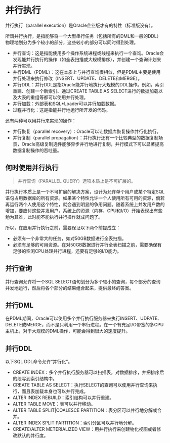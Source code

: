 # 并行执行

并行执行（parallel execution）是Oracle企业版才有的特性（标准版没有）。

所谓并行执行，是指能够将一个大型串行任务（包括所有的DML和一般的DDL）物理地划分为多个较小的部分，这些较小的部分可以同时得到处理。
- 并行查询：这是指能使用多个操作系统进程或线程来执行一个查询。Oracle会发现能并行执行的操作（如全表扫描或大规模排序），并创建一个查询计划来并行实现。
- 并行DML（PDML）：这在本质上与并行查询很相似，但是PDML主要是使用并行处理来执行修改（INSERT、UPDATE、DELETE和MERGE）。
- 并行DDL：并行DDL是指Oracle能并行地执行大规模的DDL操作。例如，索引重建、创建一个新索引、通过CREATE TABLE AS SELECT进行的数据加载以及大表的重组等都可以使用并行处理。
- 并行加载：外部表和SQL\*Loader可以并行加载数据。
- 过程并行化：这是指能并行地运行所开发的代码。

还有两种可以用并行来实现的操作：
- 并行恢复（parallel recovery）：Oracle可以让数据库恢复操作并行化执行。
- 并行复制（parallel propagation）：并行执行还有一个比较典型的数据复制场景，Oracle高级复制选件能够异步并行地进行复制，并行模式下可以显著提高数据复制操作的吞吐量。

## 何时使用并行执行

>并行查询（PARALLEL QUERY）选项本质上是不可扩展的。

并行执行本质上是一个不可扩展的解决方案，设计为允许单个用户或某个特定SQL语句占用数据库的所有资源。如果某个特性允许一个人使用所有可用的资源，倘若再运行两个人使用这个特性，就会遇到明显的争用问题。随着系统上并发用户数的增加，要应付这些并发用户，系统上的资源（内存、CPU和I/O）开始表现出有些勉为其难，此时能不能执行并行操作就成问题了。

所以，在应用并行执行之前，需要保证以下两个前提成立：
- 必须有一个非常大的任务，如对50GB数据进行全表扫描。
- 必须有足够的可用资源。在对50GB数据进行并行全表扫描之前，需要确保有足够的空闲CPU处理并行进程，还要有足够的I/O能力。

## 并行查询

并行查询允许将一个SQL SELECT语句划分为多个较小的查询，每个部分的查询并发地运行，然后将各个部分的结果组合起来，提供最终的答案。

## 并行DML

在PDML期间，Oracle可以使用多个并行执行服务器来执行INSERT、UDPATE、DELETE或MERGE，而不是只利用一个串行进程。在一个有充足I/O带宽的多CPU主机上，对于大规模的DML操作，可能会得到很大的速度提升。

## 并行DDL

以下SQL DDL命令允许“并行化”。
- CREATE INDEX：多个并行执行服务器可以扫描表，对数据排序，并把排序后的段写到索引结构中。
- CREATE TABLE AS SELECT：执行SELECT的查询可以使用并行查询来执行，而且表加载本身也可以并行完成。
- ALTER INDEX REBUILD：索引结构可以并行重建。
- ALTER TABLE MOVE：表可以并行移动。
- ALTER TABLE SPLIT|COALESCE PARTITION：表分区可以并行地分解或合并。
- ALTER INDEX SPLIT PARTITION：索引分区可以并行地分解。
- CREATE/ALTER METERIALIZED VIEW：用并行执行来创建物化视图或者修改默认的并行度。
